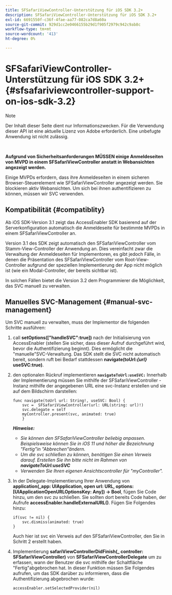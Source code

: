 ```yaml
---
title: SFSafariViewController-Unterstützung für iOS SDK 3.2+
description: SFSafariViewController-Unterstützung für iOS SDK 3.2+
exl-id: 6691550f-c36f-4fae-aa77-082ca7d8a60a
source-git-commit: 929d1cc2e0466155b29d1f905f2979c942c9ab8c
workflow-type: tm+mt
source-wordcount: '413'
ht-degree: 0%

---
```


# SFSafariViewController-Unterstützung für iOS SDK 3.2+ {#sfsafariviewcontroller-support-on-ios-sdk-3.2}

>[!NOTE]
>
>Der Inhalt dieser Seite dient nur Informationszwecken. Für die Verwendung dieser API ist eine aktuelle Lizenz von Adobe erforderlich. Eine unbefugte Anwendung ist nicht zulässig.

</br>


**Aufgrund von Sicherheitsanforderungen MÜSSEN einige Anmeldeseiten von MVPD in einem SFSafariViewController anstatt in Webansichten angezeigt werden.**

Einige MVPDs erfordern, dass ihre Anmeldeseiten in einem sicheren Browser-Steuerelement wie SFSafariViewController angezeigt werden. Sie blockieren aktiv Webansichten. Um sich bei ihnen authentifizieren zu können, müssen wir SVC verwenden.

## Kompatibilität {#compatiblity}

Ab iOS SDK-Version 3.1 zeigt das AccessEnabler SDK basierend auf der Serverkonfiguration automatisch die Anmeldeseite für bestimmte MVPDs in einem SFSafariViewController an.

Version 3.1 des SDK zeigt automatisch den SFSafariViewController vom Stamm-View-Controller der Anwendung an. Dies vereinfacht zwar die Verwaltung der Anmeldeseiten für Implementoren, es gibt jedoch Fälle, in denen die Präsentation des SFSafariViewController vom Root-View-Controller aufgrund der speziellen Implementierung der App nicht möglich ist (wie ein Modal-Controller, der bereits sichtbar ist).

In solchen Fällen bietet die Version 3.2 dem Programmierer die Möglichkeit, das SVC manuell zu verwalten.

## Manuelles SVC-Management {#manual-svc-management}

Um SVC manuell zu verwalten, muss der Implementor die folgenden Schritte ausführen:


1. call **setOptions([&quot;handleSVC&quot;:true])** nach der Initialisierung von AccessEnabler (stellen Sie sicher, dass dieser Aufruf durchgeführt wird, bevor die Authentifizierung beginnt). Dies ermöglicht die &quot;manuelle&quot;SVC-Verwaltung. Das SDK stellt die SVC nicht automatisch bereit, sondern ruft bei Bedarf stattdessen **navigate(toUrl:*{url}* useSVC:true)**.

1. den optionalen Rückruf implementieren **`navigateToUrl:useSVC:`** Innerhalb der Implementierung müssen Sie mithilfe der SFSafariViewController -Instanz mithilfe der angegebenen URL eine svc-Instanz erstellen und sie auf dem Bildschirm darstellen:

   ```obj-c
   func navigate(toUrl url: String!, useSVC: Bool) {
       svc =  SFSafariViewController(url: URL(string: url)!)
       svc.delegate = self
       myController.present(svc, animated: true)
       }
   ```

   ***Hinweise:***

   - *Sie können den SFSafariViewController beliebig anpassen. Beispielsweise können Sie in iOS 11 und höher die Bezeichnung &quot;Fertig&quot;in &quot;Abbrechen&quot;ändern.*
   - *Um die svc schließen zu können, benötigen Sie einen Verweis darauf. Erstellen Sie ihn bitte nicht im Rahmen von **navigateToUrl:useSVC***
   - *Verwenden Sie Ihren eigenen Ansichtscontroller für &quot;myController&quot;.*


1. In der Delegate-Implementierung Ihrer Anwendung von **application(\_app: UIApplication, open url: URL, options: \[UIApplicationOpenURLOptionsKey: Any\]) -\> Bool**, fügen Sie Code hinzu, um den svc zu schließen. Sie sollten dort bereits Code haben, der Aufrufe **accessEnabler.handleExternalURL()**. Fügen Sie Folgendes hinzu:

   ```obj-c
   if(svc != nil) {
       svc.dismiss(animated: true)
   }
   ```

   Auch hier ist svc ein Verweis auf den SFSafariViewController, den Sie in Schritt 2 erstellt haben.


1. Implementierung **safariViewControllerDidFinish(\_ controller: SFSafariViewController)** von **SFSafariViewControllerDelegate** um zu erfassen, wann der Benutzer die svc mithilfe der Schaltfläche &quot;Fertig&quot;abgebrochen hat. In dieser Funktion müssen Sie Folgendes aufrufen, um das SDK darüber zu informieren, dass die Authentifizierung abgebrochen wurde:

   ```obj-c
   accessEnabler.setSelectedProvider(nil)
   ```
